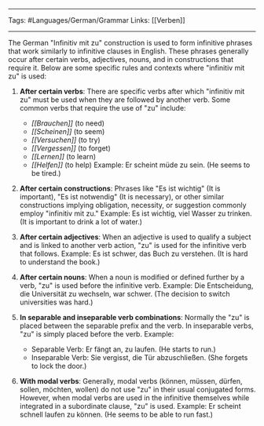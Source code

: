 ___
Tags: #Languages/German/Grammar 
Links: [[Verben]]
___

The German "Infinitiv mit zu" construction is used to form infinitive phrases that work similarly to infinitive clauses in English. These phrases generally occur after certain verbs, adjectives, nouns, and in constructions that require it. Below are some specific rules and contexts where "infinitiv mit zu" is used:

1. **After certain verbs**: There are specific verbs after which "infinitiv mit zu" must be used when they are followed by another verb. Some common verbs that require the use of "zu" include:
    
    - _[[Brauchen]]_ (to need)
    - _[[Scheinen]]_ (to seem)
    - _[[Versuchen]]_ (to try)
    - _[[Vergessen]]_ (to forget)
    - _[[Lernen]]_ (to learn)
    - _[[Helfen]]_ (to help) Example: Er scheint müde zu sein. (He seems to be tired.)
2. **After certain constructions**: Phrases like "Es ist wichtig" (It is important), "Es ist notwendig" (It is necessary), or other similar constructions implying obligation, necessity, or suggestion commonly employ "infinitiv mit zu." Example: Es ist wichtig, viel Wasser zu trinken. (It is important to drink a lot of water.)
    
3. **After certain adjectives**: When an adjective is used to qualify a subject and is linked to another verb action, "zu" is used for the infinitive verb that follows. Example: Es ist schwer, das Buch zu verstehen. (It is hard to understand the book.)
    
4. **After certain nouns**: When a noun is modified or defined further by a verb, "zu" is used before the infinitive verb. Example: Die Entscheidung, die Universität zu wechseln, war schwer. (The decision to switch universities was hard.)
    
5. **In separable and inseparable verb combinations**: Normally the "zu" is placed between the separable prefix and the verb. In inseparable verbs, "zu" is simply placed before the verb. Example:
    
    - Separable Verb: Er fängt an, zu laufen. (He starts to run.)
    - Inseparable Verb: Sie vergisst, die Tür abzuschließen. (She forgets to lock the door.)
6. **With modal verbs**: Generally, modal verbs (können, müssen, dürfen, sollen, möchten, wollen) do not use "zu" in their usual conjugated forms. However, when modal verbs are used in the infinitive themselves while integrated in a subordinate clause, "zu" is used. Example: Er scheint schnell laufen zu können. (He seems to be able to run fast.)